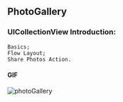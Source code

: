 ## PhotoGallery
### UICollectionView Introduction:  
```
Basics;
Flow Layout; 
Share Photos Action. 
```
#### GIF
![photoGallery](PhotoGallery/Assets.xcassets/photoGallery.gif)
